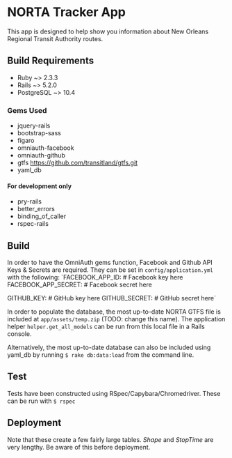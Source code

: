 # NORTA Tracker App

This app is designed to help show you information about New Orleans Regional Transit Authority routes.

## Build Requirements
- Ruby ~> 2.3.3
- Rails ~> 5.2.0
- PostgreSQL ~> 10.4
### Gems Used
- jquery-rails
- bootstrap-sass
- figaro
- omniauth-facebook
- omniauth-github
- gtfs https://github.com/transitland/gtfs.git
- yaml_db
#### For development only
- pry-rails
- better_errors
- binding_of_caller
- rspec-rails

## Build
In order to have the OmniAuth gems function, Facebook and Github API Keys & Secrets are required. They can be set in `config/application.yml` with the following:
`FACEBOOK_APP_ID: # Facebook key here
FACEBOOK_APP_SECRET: # Facebook secret here

GITHUB_KEY: # GitHub key here
GITHUB_SECRET: # GitHub secret here`

In order to populate the database, the most up-to-date NORTA GTFS file is included at `app/assets/temp.zip` (TODO: change this name). The application helper `helper.get_all_models` can be run from this local file in a Rails console.

Alternatively, the most up-to-date database can also be included using yaml_db by running `$ rake db:data:load` from the command line.

## Test
Tests have been constructed using RSpec/Capybara/Chromedriver. These can be run with `$ rspec`

## Deployment
Note that these create a few fairly large tables. *Shape* and *StopTime* are very lengthy. Be aware of this before deployment.
